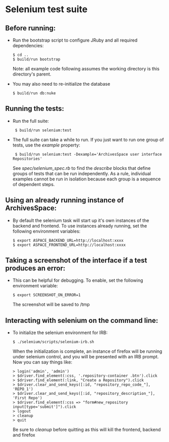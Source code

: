 # Selenium test suite

## Before running:

  * Run the bootstrap script to configure JRuby and all required
    dependencies:

        $ cd ..
        $ build/run bootstrap

    Note: all example code following assumes the working directory is this directory's parent.

  * You may also need to re-initialize the database

    	$ build/run db:nuke

## Running the tests:

  * Run the full suite:

         $ build/run selenium:test

  * The full suite can take a while to run. If you just want to run one group of tests, use the *example* property:

     	 $ build/run selenium:test -Dexample='ArchivesSpace user interface Repositories'

     See *spec/selenium_spec.rb* to find the *describe* blocks that define groups of tests that can be run independently. As a rule, individual examples cannot be run in isolation because each group is a sequence of dependent steps.

## Using an already running instance of ArchivesSpace:

  * By default the selenium task will start up it's own instances of the backend and frontend. To use instances already running, set the following environment variables:

        $ export ASPACE_BACKEND_URL=http://localhost:xxxx
        $ export ASPACE_FRONTEND_URL=http://localhost:xxxx

## Taking a screenshot of the interface if a test produces an error:

  * This can be helpful for debugging. To enable, set the following environment variable:

        $ export SCREENSHOT_ON_ERROR=1

    The screenshot will be saved to /tmp

## Interacting with selenium on the command line:

  * To initialize the selenium environment for IRB:

        $ ./selenium/scripts/selenium-irb.sh

    When the initialization is complete, an instance of firefox will be running under selenium control, and you will be presented with an IRB prompt. Now you can say things like:

        > login('admin', 'admin')
        > $driver.find_element(:css, '.repository-container .btn').click
        > $driver.find_element(:link, "Create a Repository").click
        > $driver.clear_and_send_keys([:id, "repository_repo_code_"], 'REPO_1')
        > $driver.clear_and_send_keys([:id, "repository_description_"], 'First Repo')
        > $driver.find_element(:css => "form#new_repository input[type='submit']").click
        > logout
        > cleanup
        > quit

    Be sure to *cleanup* before quitting as this will kill the frontend, backend and firefox



